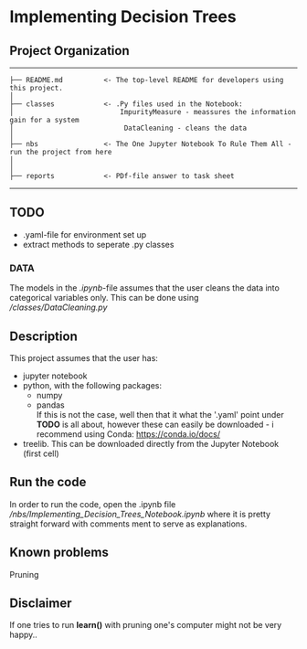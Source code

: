 # Implementing Decision Trees

## Project Organization
------------


    ├── README.md          <- The top-level README for developers using this project.
    │
    ├── classes            <- .Py files used in the Notebook:
    │                          ImpurityMeasure - meassures the information gain for a system
    │                           DataCleaning - cleans the data 
    │
    ├── nbs                <- The One Jupyter Notebook To Rule Them All - run the project from here
    │
    │
    ├── reports            <- PDf-file answer to task sheet
------------

## TODO
- .yaml-file for environment set up
- extract methods to seperate .py classes

### DATA
The models in the *.ipynb*-file assumes that the user cleans the data into categorical 
variables only. This can be done using */classes/DataCleaning.py*

## Description

This project assumes that the user has:
- jupyter notebook
- python, with the following packages:
    - numpy
    - pandas <br>
 If this is not the case, well then that it what the '.yaml' point under **TODO** is all about,
 however these can easily be downloaded - i recommend using Conda: https://conda.io/docs/
 - treelib. This can be downloaded directly from the Jupyter Notebook (first cell) 
 
 ## Run the code
 In order to run the code, open the .ipynb file */nbs/Implementing_Decision_Trees_Notebook.ipynb*
 where it is pretty straight forward with comments ment to serve as explanations. 

## Known problems
Pruning

## Disclaimer
If one tries to run **learn()** with pruning one's computer might not be very happy.. 
